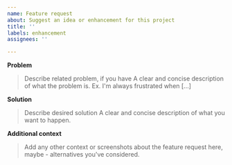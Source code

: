 ```yaml
---
name: Feature request
about: Suggest an idea or enhancement for this project
title: ''
labels: enhancement
assignees: ''

---
```


**Problem**
> Describe related problem, if you have
A clear and concise description of what the problem is. Ex. I'm always frustrated when [...]

**Solution**
> Describe desired solution
A clear and concise description of what you want to happen.

**Additional context**
> Add any other context or screenshots about the feature request here, maybe - alternatives you've considered.
